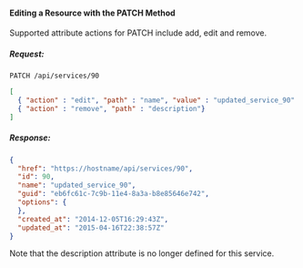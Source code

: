#### Editing a Resource with the PATCH Method

Supported attribute actions for PATCH include add, edit and remove.

##### Request:

    PATCH /api/services/90

``` json
[
  { "action" : "edit", "path" : "name", "value" : "updated_service_90" },
  { "action" : "remove", "path" : "description"}
]
```

##### Response:

``` json
{
  "href": "https://hostname/api/services/90",
  "id": 90,
  "name": "updated_service_90",
  "guid": "eb6fc61c-7c9b-11e4-8a3a-b8e85646e742",
  "options": {
  },
  "created_at": "2014-12-05T16:29:43Z",
  "updated_at": "2015-04-16T22:38:57Z"
}
```

<div class="note">

Note that the description attribute is no longer defined for this
service.

</div>
